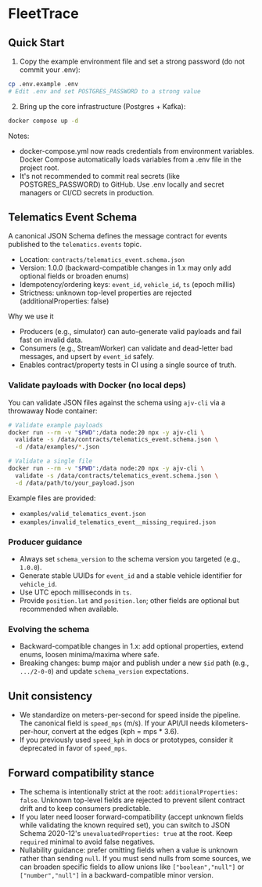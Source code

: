 # FleetTrace

## Quick Start

1. Copy the example environment file and set a strong password (do not commit your .env):

```bash
cp .env.example .env
# Edit .env and set POSTGRES_PASSWORD to a strong value
```

2. Bring up the core infrastructure (Postgres + Kafka):

```bash
docker compose up -d
```

Notes:
- docker-compose.yml now reads credentials from environment variables. Docker Compose automatically loads variables from a .env file in the project root.
- It's not recommended to commit real secrets (like POSTGRES_PASSWORD) to GitHub. Use .env locally and secret managers or CI/CD secrets in production.

## Telematics Event Schema

A canonical JSON Schema defines the message contract for events published to the `telematics.events` topic.

- Location: `contracts/telematics_event.schema.json`
- Version: 1.0.0 (backward-compatible changes in 1.x may only add optional fields or broaden enums)
- Idempotency/ordering keys: `event_id`, `vehicle_id`, `ts` (epoch millis)
- Strictness: unknown top-level properties are rejected (additionalProperties: false)

Why we use it
- Producers (e.g., simulator) can auto-generate valid payloads and fail fast on invalid data.
- Consumers (e.g., StreamWorker) can validate and dead-letter bad messages, and upsert by `event_id` safely.
- Enables contract/property tests in CI using a single source of truth.

### Validate payloads with Docker (no local deps)

You can validate JSON files against the schema using `ajv-cli` via a throwaway Node container:

```bash
# Validate example payloads
docker run --rm -v "$PWD":/data node:20 npx -y ajv-cli \
  validate -s /data/contracts/telematics_event.schema.json \
  -d /data/examples/*.json

# Validate a single file
docker run --rm -v "$PWD":/data node:20 npx -y ajv-cli \
  validate -s /data/contracts/telematics_event.schema.json \
  -d /data/path/to/your_payload.json
```

Example files are provided:
- `examples/valid_telematics_event.json`
- `examples/invalid_telematics_event__missing_required.json`

### Producer guidance
- Always set `schema_version` to the schema version you targeted (e.g., `1.0.0`).
- Generate stable UUIDs for `event_id` and a stable vehicle identifier for `vehicle_id`.
- Use UTC epoch milliseconds in `ts`.
- Provide `position.lat` and `position.lon`; other fields are optional but recommended when available.

### Evolving the schema
- Backward-compatible changes in 1.x: add optional properties, extend enums, loosen minima/maxima where safe.
- Breaking changes: bump major and publish under a new `$id` path (e.g., `.../2-0-0`) and update `schema_version` expectations.


## Unit consistency

- We standardize on meters-per-second for speed inside the pipeline. The canonical field is `speed_mps` (m/s). If your API/UI needs kilometers-per-hour, convert at the edges (kph = mps * 3.6).
- If you previously used `speed_kph` in docs or prototypes, consider it deprecated in favor of `speed_mps`.

## Forward compatibility stance

- The schema is intentionally strict at the root: `additionalProperties: false`. Unknown top-level fields are rejected to prevent silent contract drift and to keep consumers predictable.
- If you later need looser forward-compatibility (accept unknown fields while validating the known required set), you can switch to JSON Schema 2020-12's `unevaluatedProperties: true` at the root. Keep `required` minimal to avoid false negatives.
- Nullability guidance: prefer omitting fields when a value is unknown rather than sending `null`. If you must send nulls from some sources, we can broaden specific fields to allow unions like `["boolean","null"]` or `["number","null"]` in a backward-compatible minor version.
